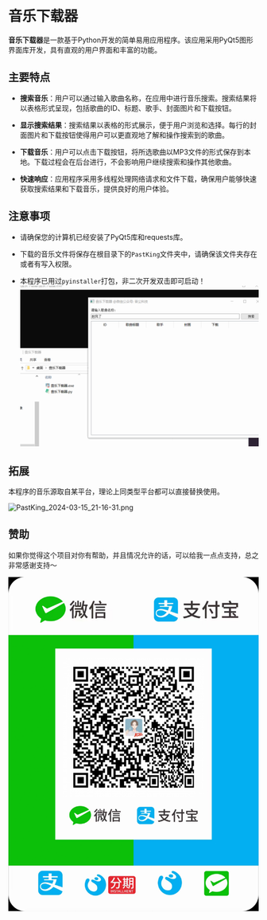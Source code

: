 # 音乐下载器

**音乐下载器**是一款基于Python开发的简单易用应用程序。该应用采用PyQt5图形界面库开发，具有直观的用户界面和丰富的功能。

## 主要特点

- **搜索音乐**：用户可以通过输入歌曲名称，在应用中进行音乐搜索。搜索结果将以表格形式呈现，包括歌曲的ID、标题、歌手、封面图片和下载按钮。

- **显示搜索结果**：搜索结果以表格的形式展示，便于用户浏览和选择。每行的封面图片和下载按钮使得用户可以更直观地了解和操作搜索到的歌曲。

- **下载音乐**：用户可以点击下载按钮，将所选歌曲以MP3文件的形式保存到本地。下载过程会在后台进行，不会影响用户继续搜索和操作其他歌曲。

- **快速响应**：应用程序采用多线程处理网络请求和文件下载，确保用户能够快速获取搜索结果和下载音乐，提供良好的用户体验。

## 注意事项

- 请确保您的计算机已经安装了PyQt5库和requests库。

- 下载的音乐文件将保存在根目录下的`PastKing`文件夹中，请确保该文件夹存在或者有写入权限。

- 本程序已用过`pyinstaller`打包，非二次开发双击即可启动！
![](doc/PastKing_2024-03-15_21-06-58.gif)

## 拓展

本程序的音乐源取自某平台，理论上同类型平台都可以直接替换使用。

![](https://foruda.gitee.com/images/1710508606167546896/a1e3009b_9680765.png "PastKing_2024-03-15_21-16-31.png")


## 赞助
如果你觉得这个项目对你有帮助，并且情况允许的话，可以给我一点点支持，总之非常感谢支持～

![](doc/%E6%94%B6%E6%AC%BE%E7%A0%81%20%E6%8B%B7%E8%B4%9D.png)

